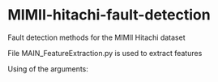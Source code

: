 # MIMII-hitachi-fault-detection
Fault detection methods for the MIMII Hitachi dataset

File MAIN_FeatureExtraction.py is used to extract features

Using of the arguments:

